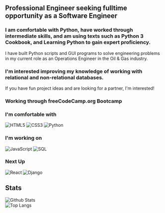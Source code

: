 ## Professional Engineer seeking fulltime opportunity as a Software Engineer

### I am comfortable with Python, have worked through intermediate skills, and am using texts such as Python 3 Cookbook, and Learning Python to gain expert proficiency.
I have built Python scripts and GUI programs to solve engineering problems in my current role as an Operations Engineer in the Oil & Gas industry.

### I'm interested improving my knowledge of working with relational and non-relational databases.
 If you have fun project ideas and are looking for a partner, I'm interested!
 
### Working through freeCodeCamp.org Bootcamp
 
### I'm comfortable with

![HTML5](https://img.shields.io/badge/-HTML-black?style=plastic&logo=html5)
![CSS3](https://img.shields.io/badge/-CSS-black?style=plastic&logo=css3)
![Python](https://img.shields.io/badge/-Python-black?style=plastic&logo=python)

### I'm working on
![JavaScript](https://img.shields.io/badge/-JavaScript-black?style=plastic&logo=javascript)
![SQL](https://img.shields.io/badge/-SQL-black?style=plastic&logo=postgresql)

### Next Up
![React](https://img.shields.io/badge/-React-black?style=plastic&logo=react)
![Django](https://img.shields.io/badge/-Django-black?style=plastic&logo=django)

## Stats
![Github Stats](https://github-readme-stats.vercel.app/api?username=sstonaker&count_private=true&show_icons=true&include_all_commits=true&theme=dark)
<br />
![Top Langs](https://github-readme-stats.vercel.app/api/top-langs/?username=sstonaker&theme=dark&layout=compact&langs_count=6)
